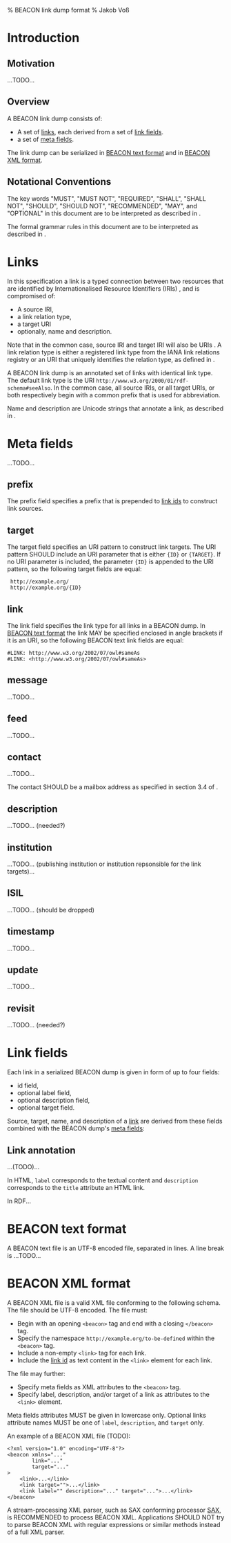 % BEACON link dump format
% Jakob Voß

# Introduction

## Motivation

...TODO...

## Overview

A BEACON link dump consists of:

* A set of [links](#links), each derived from a set of [link fields](#link-fields).
* a set of [meta fields](#meta-fields).

The link dump can be serialized in [BEACON text format](#beacon-text-format)
and in [BEACON XML format](#beacon-xml-format).

## Notational Conventions

The key words "MUST", "MUST NOT", "REQUIRED", "SHALL", "SHALL NOT",
"SHOULD", "SHOULD NOT", "RECOMMENDED", "MAY", and "OPTIONAL" in this
document are to be interpreted as described in [](#RFC2119).

The formal grammar rules in this document are to be interpreted as described in
[](#RFC4234).


# Links

In this specification a link is a typed connection between two resources that
are identified by Internationalised Resource Identifiers (IRIs) [](#RFC3987),
and is compromised of:

* A source IRI,
* a link relation type, 
* a target URI
* optionally, name and description.

Note that in the common case, source IRI and target IRI will also be URIs
[](#RFC3986). A link relation type is either a registered link type from the
IANA link relations registry or an URI that uniquely identifies the relation
type, as defined in [](#RFC5988).

A BEACON link dump is an annotated set of links with identical link type. The
default link type is the URI `http://www.w3.org/2000/01/rdf-schema#seeAlso`.
In the common case, all source IRIs, or all target URIs, or both respectively
begin with a common prefix that is used for abbreviation.

Name and description are Unicode strings that annotate a link, as described
in [](#link-annotation).


# Meta fields

...TODO...

## prefix

The prefix field specifies a prefix that is prepended to [link
ids](#link-fields) to construct link sources.

## target

The target field specifies an URI pattern to construct link targets. The URI
pattern SHOULD include an URI parameter that is either `{ID}` or `{TARGET}`. If
no URI parameter is included, the parameter `{ID}` is appended to the URI
pattern, so the following target fields are equal:

     http://example.org/
	 http://example.org/{ID}

## link

The link field specifies the link type for all links in a BEACON dump. In
[BEACON text format](#beacon-text-format) the link MAY be specified enclosed in
angle brackets if it is an URI, so the following BEACON text link fields are
equal:

    #LINK: http://www.w3.org/2002/07/owl#sameAs
    #LINK: <http://www.w3.org/2002/07/owl#sameAs>

## message

...TODO...

## feed

...TODO...

## contact

...TODO...

The contact SHOULD be a mailbox address as specified in section 3.4 of [](#RFC2882).

## description

...TODO... (needed?)

## institution

...TODO... (publishing institution or institution repsonsible for the link targets)...

## ISIL

...TODO... (should be dropped)

## timestamp

...TODO...

## update

...TODO...

## revisit

...TODO... (needed?)


# Link fields

Each link in a serialized BEACON dump is given in form of up to four fields:

* id field,
* optional label field,
* optional description field,
* optional target field.

Source, target, name, and description of a [link](#links) are derived from
these fields combined with the BEACON dump's [meta fields](#meta-fields):

## Link annotation

...(TODO)...

In HTML, `label` corresponds to the textual content and `description`
corresponds to the `title` attribute an HTML link.

In RDF...


# BEACON text format

A BEACON text file is an UTF-8 encoded file, separated in lines. A line break
is ...TODO...


# BEACON XML format

A BEACON XML file is a valid XML file conforming to the following schema. The
file should be UTF-8 encoded. The file must:

  * Begin with an opening `<beacon>` tag and end with a closing `</beacon>` tag.
  * Specify the namespace `http://example.org/to-be-defined` within the `<beacon>` tag.
  * Include a non-empty `<link>` tag for each link.
  * Include the [link id](#link-fields) as text content in the `<link>` element for each link.

The file may further:

  * Specify meta fields as XML attributes to the `<beacon>` tag.
  * Specify label, description, and/or target of a link as attributes to the `<link>` element.

Meta fields attributes MUST be given in lowercase only. Optional links
attribute names MUST be one of `label`, `description`, and `target` only.

An example of a BEACON XML file (TODO):

    <?xml version="1.0" encoding="UTF-8"?>
	<beacon xmlns="..."
			link="..."
	  		target="..."
	>
		<link>...</link>
		<link target="">...</link>
	  	<link label="" description="..." target="...">...</link>
	</beacon>

A stream-processing XML parser, such as SAX conforming processor [SAX](), is
RECOMMENDED to process BEACON XML. Applications SHOULD NOT try to parse BEACON
XML with regular expressions or similar methods instead of a full XML parser.

